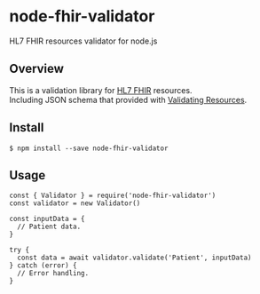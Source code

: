 # node-fhir-validator
HL7 FHIR resources validator for node.js

## Overview
This is a validation library for [HL7 FHIR](https://www.hl7.org/fhir/index.html) resources.  
Including JSON schema that provided with [Validating Resources](http://hl7.org/fhir/validation.html).

## Install

```
$ npm install --save node-fhir-validator
```

## Usage

```
const { Validator } = require('node-fhir-validator')
const validator = new Validator()

const inputData = {
  // Patient data.
}

try {
  const data = await validator.validate('Patient', inputData)
} catch (error) {
  // Error handling.
}
```
